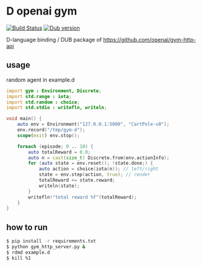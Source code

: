 # D openai gym

[![Build Status](https://travis-ci.org/ShigekiKarita/d-openai-gym.svg?branch=master)](https://travis-ci.org/ShigekiKarita/d-openai-gym)
[![Dub version](https://img.shields.io/dub/v/d-openai-gym.svg)](https://code.dlang.org/packages/d-openai-gym)

D-language binding / DUB package of https://github.com/openai/gym-http-api

## usage

random agent in example.d

``` d
import gym : Environment, Discrete;
import std.range : iota;
import std.random : choice;
import std.stdio : writefln, writeln;

void main() {
    auto env = Environment("127.0.0.1:5000", "CartPole-v0");
    env.record("/tmp/gym-d");
    scope(exit) env.stop();

    foreach (episode; 0 .. 10) {
        auto totalReward = 0.0;
        auto n = cast(size_t) Discrete.from(env.actionInfo);
        for (auto state = env.reset(); !state.done;) {
            auto action = choice(iota(n)); // left/right
            state = env.step(action, true); // render
            totalReward += state.reward;
            writeln(state);
        }
        writefln!"total reward %f"(totalReward);
    }
}
```

## how to run

``` bash
$ pip install -r requirements.txt
$ python gym_http_server.py &
$ rdmd example.d
$ kill %1
```
